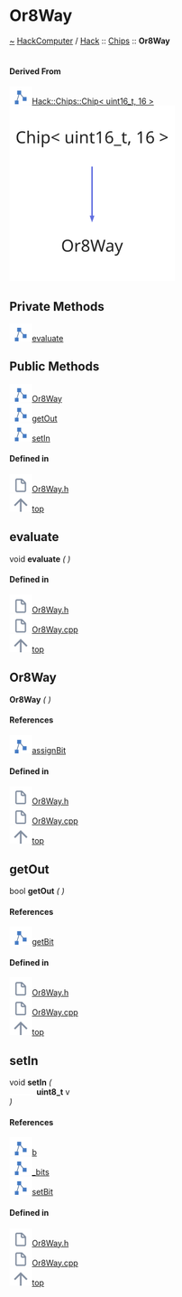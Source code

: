 <a id="or8way"></a>
<h1>Or8Way</h1>
<a id="classhack_1_1chips_1_1or8way"></a>
<a href="https://github.com/CharlesCarley/HackComputer#~">~</a>
<a href="index.md#index">HackComputer</a>
<span class="inline-text">/</span>
<a href="namespaceHack.md#hack">Hack</a>
<span class="inline-text">::</span>
<a href="namespaceHack_1_1Chips.md#chips">Chips</a>
<span class="inline-text">::</span>
<span class="bold-text"><b>Or8Way</b></span>
<br/>
<br/>
<a id="derived-from"></a>
<h4>Derived From</h4>
<div class="icon-link">
<img src="../images/class.svg"/><a href="classHack_1_1Chips_1_1Chip.md#chip">Hack::Chips::Chip&lt; uint16_t, 16 &gt;</a>
</div>
<img src="../images/dot/internal-diagram-30.dot.svg"/><br/>
<a id="private-methods"></a>
<h2>Private Methods</h2>
<span class="icon-list-item"><a href="#evaluate" class="icon-list-item"><img src="../images/class.svg" class="icon-list-item"/><span class="icon-list-item">evaluate</span>
</a>
</span>
<br/>
<a id="public-methods"></a>
<h2>Public Methods</h2>
<span class="icon-list-item"><a href="#or8way" class="icon-list-item"><img src="../images/class.svg" class="icon-list-item"/><span class="icon-list-item">Or8Way</span>
</a>
</span>
<br/>
<span class="icon-list-item"><a href="#getout" class="icon-list-item"><img src="../images/class.svg" class="icon-list-item"/><span class="icon-list-item">getOut</span>
</a>
</span>
<br/>
<span class="icon-list-item"><a href="#setin" class="icon-list-item"><img src="../images/class.svg" class="icon-list-item"/><span class="icon-list-item">setIn</span>
</a>
</span>
<br/>
<a id="defined-in"></a>
<h4>Defined in</h4>
<span class="icon-list-item"><a href="https://github.com/CharlesCarley/HackComputer/blob/master/Source/Chips/Or8Way.h#L28" class="icon-list-item"><img src="../images/file.svg" class="icon-list-item"/><span class="icon-list-item">Or8Way.h</span>
</a>
</span>
<br/>
<span class="icon-list-item"><a href="#or8way" class="icon-list-item"><img src="../images/jumpToTop.svg" class="icon-list-item"/><span class="icon-list-item">top</span>
</a>
</span>
<a id="evaluate"></a>
<h2>evaluate</h2>
<span class="inline-text">void</span>
<span class="bold-text"><b>evaluate</b></span>
<span class="italic-text"><i>(</i></span>
<span class="italic-text"><i>)</i></span>
<a id="defined-in"></a>
<h4>Defined in</h4>
<span class="icon-list-item"><a href="https://github.com/CharlesCarley/HackComputer/blob/master/Source/Chips/Or8Way.h#L30" class="icon-list-item"><img src="../images/file.svg" class="icon-list-item"/><span class="icon-list-item">Or8Way.h</span>
</a>
</span>
<br/>
<span class="icon-list-item"><a href="https://github.com/CharlesCarley/HackComputer/blob/master/Source/Chips/Or8Way.cpp#L48" class="icon-list-item"><img src="../images/file.svg" class="icon-list-item"/><span class="icon-list-item">Or8Way.cpp</span>
</a>
</span>
<br/>
<span class="icon-list-item"><a href="#or8way" class="icon-list-item"><img src="../images/jumpToTop.svg" class="icon-list-item"/><span class="icon-list-item">top</span>
</a>
</span>
<br/>
<a id="or8way"></a>
<h2>Or8Way</h2>
<span class="bold-text"><b>Or8Way</b></span>
<span class="italic-text"><i>(</i></span>
<span class="italic-text"><i>)</i></span>
<a id="references"></a>
<h4>References</h4>
<div class="paragraph">
<span class="paragraph"><img src="../images/class.svg"/><a href="classHack_1_1Chips_1_1Chip.md#assignbit">assignBit</a>
</span>
</div>
<a id="defined-in"></a>
<h4>Defined in</h4>
<span class="icon-list-item"><a href="https://github.com/CharlesCarley/HackComputer/blob/master/Source/Chips/Or8Way.h#L33" class="icon-list-item"><img src="../images/file.svg" class="icon-list-item"/><span class="icon-list-item">Or8Way.h</span>
</a>
</span>
<br/>
<span class="icon-list-item"><a href="https://github.com/CharlesCarley/HackComputer/blob/master/Source/Chips/Or8Way.cpp#L26" class="icon-list-item"><img src="../images/file.svg" class="icon-list-item"/><span class="icon-list-item">Or8Way.cpp</span>
</a>
</span>
<br/>
<span class="icon-list-item"><a href="#or8way" class="icon-list-item"><img src="../images/jumpToTop.svg" class="icon-list-item"/><span class="icon-list-item">top</span>
</a>
</span>
<br/>
<a id="getout"></a>
<h2>getOut</h2>
<span class="inline-text">bool</span>
<span class="bold-text"><b>getOut</b></span>
<span class="italic-text"><i>(</i></span>
<span class="italic-text"><i>)</i></span>
<a id="references"></a>
<h4>References</h4>
<div class="paragraph">
<span class="paragraph"><img src="../images/class.svg"/><a href="classHack_1_1Chips_1_1Chip.md#getbit">getBit</a>
</span>
</div>
<a id="defined-in"></a>
<h4>Defined in</h4>
<span class="icon-list-item"><a href="https://github.com/CharlesCarley/HackComputer/blob/master/Source/Chips/Or8Way.h#L37" class="icon-list-item"><img src="../images/file.svg" class="icon-list-item"/><span class="icon-list-item">Or8Way.h</span>
</a>
</span>
<br/>
<span class="icon-list-item"><a href="https://github.com/CharlesCarley/HackComputer/blob/master/Source/Chips/Or8Way.cpp#L41" class="icon-list-item"><img src="../images/file.svg" class="icon-list-item"/><span class="icon-list-item">Or8Way.cpp</span>
</a>
</span>
<br/>
<span class="icon-list-item"><a href="#or8way" class="icon-list-item"><img src="../images/jumpToTop.svg" class="icon-list-item"/><span class="icon-list-item">top</span>
</a>
</span>
<br/>
<a id="setin"></a>
<h2>setIn</h2>
<span class="inline-text">void</span>
<span class="bold-text"><b>setIn</b></span>
<span class="italic-text"><i>(</i></span>
<div class="paragraph">
<span class="paragraph"><img src="../images/horSpace24px.svg"/><span class="bold-text"><b>uint8_t</b></span>
<span class="inline-text">v</span>
</span>
</div>
<span class="italic-text"><i>)</i></span>
<a id="references"></a>
<h4>References</h4>
<div class="paragraph">
<span class="paragraph"><img src="../images/class.svg"/><a href="unionHack_1_1Chips_1_1bit16__t.md#b">b</a>
</span>
</div>
<div class="paragraph">
<span class="paragraph"><img src="../images/class.svg"/><a href="classHack_1_1Chips_1_1Chip.md#_bits">_bits</a>
</span>
</div>
<div class="paragraph">
<span class="paragraph"><img src="../images/class.svg"/><a href="classHack_1_1Chips_1_1Chip.md#setbit">setBit</a>
</span>
</div>
<a id="defined-in"></a>
<h4>Defined in</h4>
<span class="icon-list-item"><a href="https://github.com/CharlesCarley/HackComputer/blob/master/Source/Chips/Or8Way.h#L35" class="icon-list-item"><img src="../images/file.svg" class="icon-list-item"/><span class="icon-list-item">Or8Way.h</span>
</a>
</span>
<br/>
<span class="icon-list-item"><a href="https://github.com/CharlesCarley/HackComputer/blob/master/Source/Chips/Or8Way.cpp#L31" class="icon-list-item"><img src="../images/file.svg" class="icon-list-item"/><span class="icon-list-item">Or8Way.cpp</span>
</a>
</span>
<br/>
<span class="icon-list-item"><a href="#or8way" class="icon-list-item"><img src="../images/jumpToTop.svg" class="icon-list-item"/><span class="icon-list-item">top</span>
</a>
</span>
<br/>
</div>
</div>
</body>
</html>
